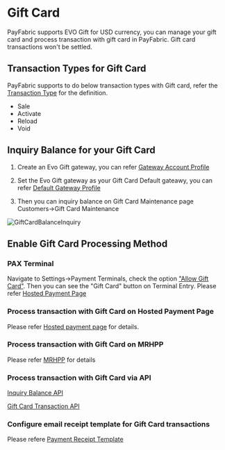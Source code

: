 # Gift Card
PayFabric supports EVO Gift for USD currency, you can manage your gift card and process transaction with gift card in PayFabric. Gift card transactions won't be settled.

## Transaction Types for Gift Card
PayFabric supports to do below transaction types with Gift card, refer the [Transaction Type](https://github.com/PayFabric/APIs/blob/R19/PayFabric/Sections/Transaction%20Types.md) for the definition.

* Sale
* Activate
* Reload
* Void

## Inquiry Balance for your Gift Card
1. Create an Evo Gift gateway, you can refer [Gateway Account Profile](https://github.com/PayFabric/Portal/blob/R19/PayFabric/Sections/Gateway%20Configuration.md)

2. Set the Evo Gift gateway as your Gift Card Default gateawy, you can refer [Default Gateway Profile](https://github.com/PayFabric/Portal/blob/R19/PayFabric/Sections/Gateway%20Configuration.md#default-gateway-profile)

3. Then you can inquiry balance on Gift Card Maintenance page Customers->Gift Card Maintenance

![GiftCardBalanceInquiry](https://github.com/PayFabric/Portal/blob/master/PayFabric/Sections/Screenshots/GiftCardBalanceInquiry.png)

## Enable Gift Card Processing Method
### PAX Terminal
Navigate to Settings->Payment Terminals, check the option ["Allow Gift Card"](https://github.com/PayFabric/Portal/blob/R19/PayFabric/Sections/Payment%20Terminals.md#allow-gift-card). Then you can see the "Gift Card" button on Terminal Entry. Please refer [Hosted Payment Page](https://github.com/PayFabric/Hosted-Pages/blob/R19/Sections/Payment%20Page.md#terminal-entry)

### Process transaction with Gift Card on Hosted Payment Page 
Please refer [Hosted payment page](https://github.com/PayFabric/Hosted-Pages/blob/R19/Sections/Payment%20Page.md#hosted-payment-page-for-gift-card) for details.

### Process transaction with Gift Card on MRHPP
Please refer [MRHPP](https://github.com/PayFabric/Hosted-Pages/blob/R19/Sections/MRHPP.md#mobile-hosted-payment-page-gift-card-support) for details

### Process transaction with Gift Card via API
[Inquiry Balance API](https://github.com/PayFabric/APIs/blob/master/PayFabric/Sections/GfitCardAPI.md)

[Gift Card Transaction API](https://github.com/PayFabric/APIs/blob/master/PayFabric/Sections/ProcessGiftCardTransaction.md)
 
### Configure email receipt template for Gift Card transactions
Please refere [Payment Receipt Template](https://github.com/PayFabric/Portal/blob/R19/PayFabric/Sections/Payment%20Receipt.md)

